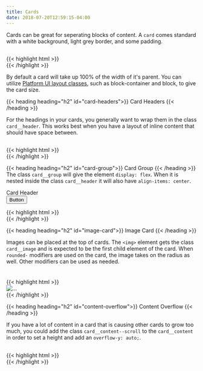 ```yaml
---
title: Cards
date: 2018-07-20T12:59:15-04:00
---
```

Cards can be great for seperating blocks of content. A `card` comes standard with a white background, light grey border, and
some padding.

<div class="block-container mb-3">
  <div class="block block-4">
    <div class="card">
        <div class="card__content">
            <h2 class="skeleton skeleton--md"></h2>
            <p class="skeleton" data-lines="4"></p>
        </div>
    </div>
  </div>
</div>

<div class="mt-3 mb-3">
{{< highlight html >}}
<div class="card">
    <div class="card__content">
        <!-- Content goes here! -->
    </div>
</div>
{{< /highlight >}}
</div>

<div class="message message--info mb-4">
  <p>By default a card will take up 100% of the width of it's parent. You can utilize <a class="text-navy text-underline--hover" href="../../layout/layout">Platform UI layout classes</a>, such as block-container and block, to give the card size.</p>
</div>

{{< heading heading="h2" id="card-headers">}}
Card Headers
{{< /heading >}}

For the headings in your cards, you generally want to wrap them in the class `card__header`. This works best when you
have a layout of inline content that should have space between. 

<div class="block-container">
    <div class="block block-4">
    <div class="card">
        <div class="card__header">
            <h2 class="skeleton skeleton--md"></h2>
        </div>
        <div class="card__content">
            <p class="skeleton" data-lines="4"></p>
        </div>
    </div>
    </div>
</div>

<div class="mt-3 mb-4">
{{< highlight html >}}
<div class="card">
    <div class="card__header">
        <!-- Header goes here! -->
    </div>
    <div class="card__content">
        <!-- Content goes here! -->
    </div>
</div>
{{< /highlight >}}
</div>

{{< heading heading="h2" id="card-group">}}
Card Group
{{< /heading >}}
The class `card__group` will give the element `display: flex`.
When it is nested inside the class `card__header` it will also have `align-items: center`.

<div class="block-container">
  <div class="block block-4">
    <div class="card">
      <div class="card__header">
        <div class="card__group">
          <i class="pi-quill"></i>
          <div class="card__title">
            Card Header
          </div>
        </div>
        <button class="button">Button</button>
      </div>
      <div class="card__content">
        <p class="skeleton" data-lines="4"></p>
      </div>
    </div>
  </div>
</div>

<div class="mt-3 mb-4">
{{< highlight html >}}
<div class="card">
    <div class="card__header">
        <div class="card__group">
            <!-- Group goes here! -->
        </div>
    </div>
    <div class="card__content">
        <!-- Content goes here! -->
    </div>
</div>
{{< /highlight >}}
</div>


{{< heading heading="h2" id="image-card">}}
Image Card
{{< /heading >}}

Images can be placed at the top of cards. The `<img>` element gets the class `card__image` and is expected to be the first child element of the card.
When `rounded-` modifiers are used on the card, the image takes on the radius as well. Other modifiers can be used as needed.


<div class="block-container blocks tablet-up-4">
    <div class="block">
        <div class="card">
            <div class="card__image">
                <img class="skeleton-image skeleton-image--lg skeleton-image--landscape" />
            </div>
            <div class="card__content">
                <h3 class="skeleton skeleton--md"></h3>
                <p class="skeleton" data-lines="4"></p>
            </div>
        </div>
    </div>
</div>

<div class="mt-3 mb-4">
{{< highlight html >}}
<div class="card">
    <img class="card__image" src="..." alt="..." />
    <div class="card__content">
        <!-- Content goes here! -->
    </div>
</div>
{{< /highlight >}}
</div>


{{< heading heading="h2" id="content-overflow">}}
Content Overflow
{{< /heading >}}

If you have a lot of content in a card that is causing other cards to grow too much, you could add the class
`card__content--scroll` to the `card__content` in order to set a height and add an `overflow-y: auto;`.

<div class="block-container mobile-up-3 blocks px-2">
  <div class="block">
    <div class="card flex flex--column flex--justify-between">
        <div class="card__header">
            <h2 class="skeleton skeleton--md">
        </div>
        <div class="card__content card__content--scroll">
            <p class="skeleton" data-lines="4">
            <p class="skeleton" data-lines="7">
            <p class="skeleton" data-lines="5">
            <p class="skeleton" data-lines="3">
        </div>
        <div class="card__footer card__footer">
            <p class="skeleton"></p>
        </div>
    </div>
  </div>
</div>

<div class="mt-3 mb-4">
{{< highlight html >}}
<div class="card">
    <div class="card__content card__content--scroll">
        <!-- Content goes here! -->
    </div>
</div>
{{< /highlight >}}
</div>
